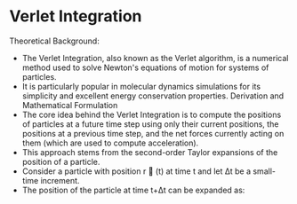 # **Verlet Integration** 
Theoretical Background: 
-	The Verlet Integration, also known as the Verlet algorithm, is a numerical method used to solve Newton's equations of motion for systems of particles. 
-	It is particularly popular in molecular dynamics simulations for its simplicity and excellent energy conservation properties. 
Derivation and Mathematical Formulation
-	The core idea behind the Verlet Integration is to compute the positions of particles at a future time step using only their current positions, the positions at a previous time step, and the net forces currently acting on them (which are used to compute acceleration). 
-	This approach stems from the second-order Taylor expansions of the position of a particle.
-	Consider a particle with position r ⃗ (t) at time t and let Δt be a small-time increment. 
-	The position of the particle at time t+Δt can be expanded as:
